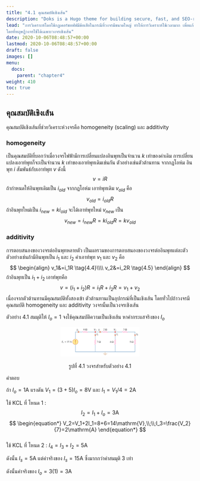 ```yaml
---
title: "4.1 คุณสมบัติเชิงเส้น"
description: "Doks is a Hugo theme for building secure, fast, and SEO-ready documentation websites, which you can easily update and customize."
lead: "การวิเคราะห์โดยใช้กฏเคอร์ชอฟฟมีข้อเสียในกรณีที่วงจรมีขนาดใหญ่ ทำให้การวิเคราะห์ใช้เวลามาก เพื่อแก้ปัญหาดังกล่าว ทฤษฏีวงจรได้ถูกคิดค้นเพื่อเป็นเครื่องมือในการหาคำตอบ 
โดยที่ทฤษฏีวงจรใช้ได้เฉพาะวงจรเชิงเส้น"
date: 2020-10-06T08:48:57+00:00
lastmod: 2020-10-06T08:48:57+00:00
draft: false
images: []
menu:
  docs:
    parent: "chapter4"
weight: 410
toc: true
---
```


## คุณสมบัติเชิงเส้น

คุณสมบัติเชิงเส้นที่ช่วยวิเคราะห์วงจรคือ homogeneity (scaling) และ additivity

### homogeneity

เป็นคุณสมบัติที่บอกว่าเมื่อวงจรไฟฟ้ามีการเปลี่ยนแปลงอินพุทเป็นจำนวน $k$ เท่าของค่าเดิม การเปลี่ยนแปลงเอาท์พุทก็จะเป็นจำนวน $k$ เท่าของเอาท์พุทเดิมเช่นกัน
ตัวอย่างเช่นตัวต้านทาน จากกฏโอห์ม อินพุท $i$ สัมพันธ์กับเอาท์พุท $v$ ดังนี้
$$
\begin{equation}
    v=iR    \tag{4.1}
\end{equation}
$$
ถ้ากำหนดให้อินพุทเดิมเป็น $i_{old}$ จากกฏโอห์ม เอาท์พุทเดิม $v_{old}$ คือ
$$
\begin{equation}
    v_{old}=i_{old}R \tag{4.2}
\end{equation}
$$
ถ้าอินพุทใหม่เป็น $i_{new}=ki_{old}$ จะได้เอาท์พุทใหม่ $v_{new}$ เป็น
$$
\begin{equation}
    v_{new}=i_{new}R=ki_{old}R=kv_{old} \tag{4.3}
\end{equation}
$$

### additivity

การตอบสนองของวงจรต่ออินพุทหลายตัว เป็นผลรวมของการตอบสนองของวงจรต่ออินพุทแต่ละตัว
ตัวอย่างเช่นถ้ามีอินพุทเป็น $i_1$ และ $i_2$ ค่าเอาท์พุท $v_1$ และ $v_2$ คือ
$$
\begin{align}
    v_1&=i_1R  \tag{4.4}\\\\
    v_2&=i_2R  \tag{4.5}
\end{align}
$$
ถ้าอินพุทเป็น $i_1+i_2$ เอาท์พุทคือ
$$
\begin{equation}
    v=(i_1+i_2)R=i_1R+i_2R=v_1+v_2  \tag{4.6}
\end{equation}
$$
เนื่องจากตัวต้านทานมีคุณสมบัติทั้งสองเข้า ตัวต้านทานเป็นอุปกรณ์ที่เป็นเชิงเส้น โดยทั่วไปถ้าวงจรมีคุณสมบัติ homogeneity และ additivity วงจรนั้นเป็นวงจรเชิงเส้น

ตัวอย่าง 4.1 สมมุติให้ $I_o=1$ จงใช้คุณสมบัติความเป็นเชิงเส้น หาค่ากระแสจริงของ $I_o$

<figure>
<p align="center">
  <img src="fig4.1.png" alt="fig 4.1" style="width:50%">
</p>
  <figcaption style='text-align:center'>รูปที่ 4.1 วงจรสำหรับตัวอย่าง 4.1
</figcaption>
</figure>

คำตอบ

ถ้า $I_o=1\mathrm{A}$ แรงดัน $V_1=(3+5)I_o=8\mathrm{V}$ และ $I_1=V_1/4=2\mathrm{A}$

ใช้ KCL ที่ โหนด 1  $:$
$$       
\begin{equation*}
      I_2=I_1+I_o=3\mathrm{A}
\end{equation*}
$$
$$
\begin{equation*}
           V_2=V_1+2I_1=8+6=14\mathrm{V},\\;\\;I_3=\frac{V_2}{7}=2\mathrm{A}
\end{equation*}
$$      
ใช้ KCL ที่ โหนด 2 $:$ $I_4=I_3+I_2=5\mathrm{A}$

ดังนั้น $I_s=5 \mathrm{A}$ แต่ค่าจริงของ $I_s=15\mathrm{A}$ ซึ่งมากกว่าค่าสมมุติ 3 เท่า

ดังนั้นค่าจริงของ $I_o=3(1)=3\mathrm{A}$
